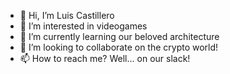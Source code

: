 - 👋 Hi, I’m Luis Castillero
- 👀 I’m interested in videogames
- 🌱 I’m currently learning our beloved architecture
- 💞️ I’m looking to collaborate on the crypto world!
- 📫 How to reach me? Well... on our slack!

<!---
castillero-bitso/castillero-bitso is a ✨ special ✨ repository because its `README.md` (this file) appears on your GitHub profile.
You can click the Preview link to take a look at your changes.
--->
